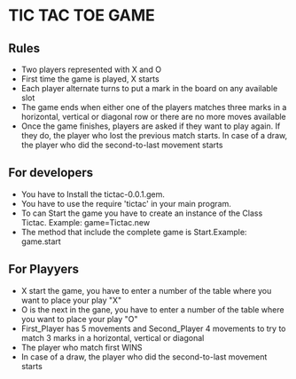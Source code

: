 # TIC TAC TOE GAME
## Rules
<ul>
  <li>Two players represented with X and O</li>
  <li>First time the game is played, X starts</li>
  <li>Each player alternate turns to put a mark in the board on any available slot</li>
  <li>The game ends when either one of the players matches three marks in a horizontal, vertical or diagonal row or there are no more moves available</li>
  <li>Once the game finishes, players are asked if they want to play again. If they do, the player who lost the previous match starts. In case of a draw, the player who did the second-to-last movement starts
  </li>
</ul>

## For developers
<ul>
<li> You have to Install the tictac-0.0.1.gem.</li>
<li> You have to use the require 'tictac' in your main program.</li>
<li> To can Start the game you have to create an instance of the Class Tictac. Example: game=Tictac.new </li>
<li> The method that include the complete game is Start.Example: game.start </li> 
</ul>

## For Playyers
<ul>
<li> X start the game, you have to enter a number of the table where
you want to place your play "X"  </li>
<li>O is the next in the gane, you have to enter a number of the table where
you want to place your play  "O"  </li>
<li> First_Player has 5 movements and Second_Player 4 movements to try to match 3 marks in a horizontal, vertical or diagonal </li>
<li> The player who match first WINS </li> 
<li> In case of a draw, the player who did the second-to-last movement starts </li>
</ul>
